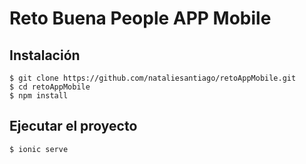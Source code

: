 # Reto Buena People APP Mobile

## Instalación

    $ git clone https://github.com/nataliesantiago/retoAppMobile.git
    $ cd retoAppMobile
    $ npm install

## Ejecutar el proyecto

    $ ionic serve